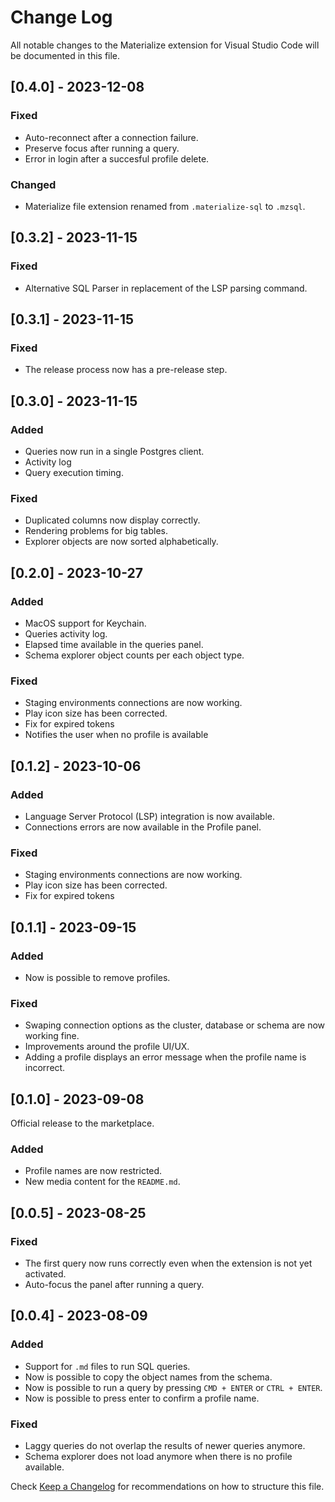 # Change Log

All notable changes to the Materialize extension for Visual Studio Code will be documented in this file.

## [0.4.0] - 2023-12-08

### Fixed
 - Auto-reconnect after a connection failure.
 - Preserve focus after running a query.
 - Error in login after a succesful profile delete.

### Changed
 - Materialize file extension renamed from `.materialize-sql` to `.mzsql`.

## [0.3.2] - 2023-11-15

### Fixed
 - Alternative SQL Parser in replacement of the LSP parsing command.

## [0.3.1] - 2023-11-15

### Fixed
 - The release process now has a pre-release step.

## [0.3.0] - 2023-11-15

### Added
 - Queries now run in a single Postgres client.
 - Activity log
 - Query execution timing.

### Fixed
 - Duplicated columns now display correctly.
 - Rendering problems for big tables.
 - Explorer objects are now sorted alphabetically.

## [0.2.0] - 2023-10-27

### Added
 - MacOS support for Keychain.
 - Queries activity log.
 - Elapsed time available in the queries panel.
 - Schema explorer object counts per each object type.

### Fixed
 - Staging environments connections are now working.
 - Play icon size has been corrected.
 - Fix for expired tokens
 - Notifies the user when no profile is available

## [0.1.2] - 2023-10-06

### Added
 - Language Server Protocol (LSP) integration is now available.
 - Connections errors are now available in the Profile panel.

### Fixed
 - Staging environments connections are now working.
 - Play icon size has been corrected.
 - Fix for expired tokens

## [0.1.1] - 2023-09-15

### Added
 - Now is possible to remove profiles.

### Fixed
 - Swaping connection options as the cluster, database or schema are now working fine.
 - Improvements around the profile UI/UX.
 - Adding a profile displays an error message when the profile name is incorrect.

## [0.1.0] - 2023-09-08

Official release to the marketplace.

### Added

 - Profile names are now restricted.
 - New media content for the `README.md`.

## [0.0.5] - 2023-08-25

### Fixed
- The first query now runs correctly even when the extension is not yet activated.
- Auto-focus the panel after running a query.

## [0.0.4] - 2023-08-09

### Added
- Support for `.md` files to run SQL queries.
- Now is possible to copy the object names from the schema.
- Now is possible to run a query by pressing `CMD + ENTER` or `CTRL + ENTER`.
- Now is possible to press enter to confirm a profile name.

### Fixed
- Laggy queries do not overlap the results of newer queries anymore.
- Schema explorer does not load anymore when there is no profile available.

Check [Keep a Changelog](http://keepachangelog.com/) for recommendations on how to structure this file.

